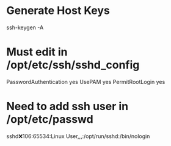 # Generate Host Keys
ssh-keygen -A

# Must edit in /opt/etc/ssh/sshd_config
PasswordAuthentication yes
UsePAM yes
PermitRootLogin yes

# Need to add ssh user in /opt/etc/passwd
sshd:x:106:65534:Linux User,,,:/opt/run/sshd:/bin/nologin
